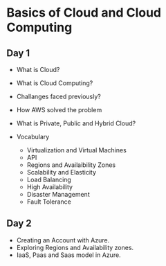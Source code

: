 # Basics of Cloud and Cloud Computing

## Day 1

- What is Cloud?
- What is Cloud Computing?
- Challanges faced previously?
- How AWS solved the problem
- What is Private, Public and Hybrid Cloud?

- Vocabulary
    - Virtualization and Virtual Machines
    - API
    - Regions and Availaibility Zones
    - Scalability and Elasticity
    - Load Balancing
    - High Availability
    - Disaster Management
    - Fault Tolerance

## Day 2

- Creating an Account with Azure.
- Exploring Regions and Availability zones.
- IaaS, Paas and Saas model in Azure.

